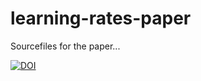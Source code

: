 # learning-rates-paper
Sourcefiles for the paper...

[![DOI](https://zenodo.org/badge/171458043.svg)](https://zenodo.org/badge/latestdoi/171458043)
